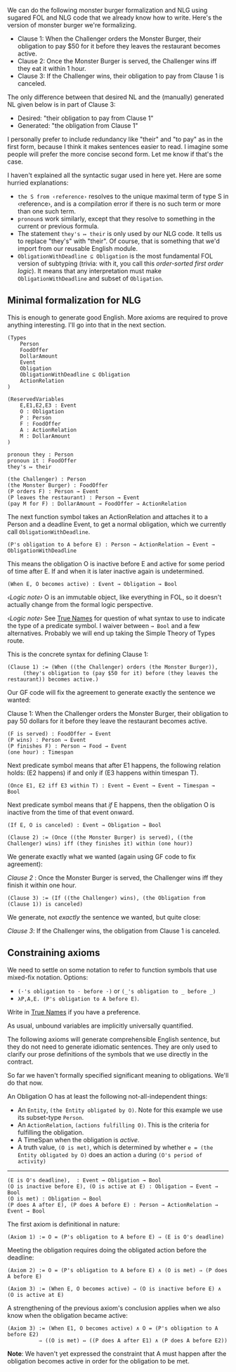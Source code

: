 
We can do the following monster burger formalization and NLG using sugared FOL and NLG code that we already know how to write. 
Here's the version of monster burger we're formalizing.

* Clause 1: When the Challenger orders the Monster Burger, their obligation to pay $50 for it before they leaves the restaurant becomes active.
* Clause 2: Once the Monster Burger is served, the Challenger wins iff they eat it within 1 hour.
* Clause 3: If the Challenger wins, their obligation to pay from Clause 1 is canceled.


The only difference between that desired NL and the (manually) generated NL given below is in part of Clause 3: 

* Desired:   "their obligation to pay from Clause 1"
* Generated: "the obligation from Clause 1" 

I personally prefer to include redundancy like "their" and "to pay" as in the first form, because I think it makes sentences easier to read. I imagine some people will prefer the more concise second form. Let me know if that's the case. 

I haven't explained all the syntactic sugar used in here yet. Here are some hurried explanations: 

* `the S from ‹reference›` resolves to the unique maximal term of type S in ‹reference›, and is a compilation error if there is no such term or more than one such term.
* `pronoun`s work similarly, except that they resolve to something in the current or previous formula. 
* The statement `they's ↦ their` is only used by our NLG code. It tells us to replace "they's" with "their". Of course, that is something that we'd import from our reusable English module. 
* `ObligationWithDeadline ⊆ Obligation` is the most fundamental FOL version of subtyping (trivia: with it, you call this *order-sorted first order logic*). It means that any interpretation must make `ObligationWithDeadline` and subset of `Obligation`.

## Minimal formalization for NLG

This is enough to generate good English. More axioms are required to prove anything interesting. I'll go into that in the next section.

```
(Types 
	Person
	FoodOffer
	DollarAmount
	Event
	Obligation
	ObligationWithDeadline ⊆ Obligation
	ActionRelation
)

(ReservedVariables
	E,E1,E2,E3 : Event
	O : Obligation
	P : Person
	F : FoodOffer
	A : ActionRelation
	M : DollarAmount
)

pronoun they : Person
pronoun it : FoodOffer
they's ↦ their

(the Challenger) : Person
(the Monster Burger) : FoodOffer
(P orders F) : Person → Event
(P leaves the restaurant) : Person → Event
(pay M for F) : DollarAmount → FoodOffer → ActionRelation
```

<!--An `ActionRelation` is a set of actions. -->

The next function symbol takes an ActionRelation and attaches it to a Person and a deadline Event, to get a normal obligation, which we currently call `ObligationWithDeadline`.

```
(P's obligation to A before E) : Person → ActionRelation → Event → ObligationWithDeadline
```

This means the obligation O is inactive before E and active for some period of time after E. If and when it is later inactive again is undetermined.

```
(When E, O becomes active) : Event → Obligation → Bool
```

*‹Logic note›* O is an immutable object, like everything in FOL, so it doesn't actually change from the formal logic perspective.
 
*‹Logic note›* See [True Names](https://docs.google.com/document/d/1oLJ_cGlvJgKjQniQSgcJTnSZsZG2wP6CaKcCCyWsvsQ/edit#) for question of what syntax to use to indicate the type of a predicate symbol. I waiver between `→ Bool` and a few alternatives. Probably we will end up taking the Simple Theory of Types route.

This is the concrete syntax for defining Clause 1:

```
(Clause 1) := (When ((the Challenger) orders (the Monster Burger)), 
     (they's obligation to (pay $50 for it) before (they leaves the restaurant)) becomes active.)
```

Our GF code will fix the agreement to generate exactly the sentence we wanted:

Clause 1: When the Challenger orders the Monster Burger, their obligation to pay 50 dollars for it before they leave the restaurant becomes active.

```
(F is served) : FoodOffer → Event
(P wins) : Person → Event
(P finishes F) : Person → Food → Event
(one hour) : Timespan
```

Next predicate symbol means that after E1 happens, the following relation holds: (E2 happens) if and only if (E3 happens within timespan T).

```
(Once E1, E2 iff E3 within T) : Event → Event → Event → Timespan → Bool
```

Next predicate symbol means that *if* E happens, then the obligation O is inactive from the time of that event onward.

```
(If E, O is canceled) : Event → Obligation → Bool
```

```
(Clause 2) := (Once ((the Monster Burger) is served), ((the Challenger) wins) iff (they finishes it) within (one hour))
```

We generate exactly what we wanted (again using GF code to fix agreement):

_Clause 2_ : Once the Monster Burger is served, the Challenger wins iff they finish it within one hour.

```
(Clause 3) := (If ((the Challenger) wins), (the Obligation from (Clause 1)) is canceled)
```

We generate, not *exactly* the sentence we wanted, but quite close:

_Clause 3_: If the Challenger wins, the obligation from Clause 1 is canceled.


## Constraining axioms
We need to settle on some notation to refer to function symbols that use mixed-fix notation. Options:

* `(·'s obligation to · before ·)` or `(_'s obligation to _ before _)`
* `λP,A,E. (P's obligation to A before E)`. 

Write in [True Names](https://docs.google.com/document/d/1oLJ_cGlvJgKjQniQSgcJTnSZsZG2wP6CaKcCCyWsvsQ/edit#) if you have a preference.


As usual, unbound variables are implicitly universally quantified.

The following axioms will generate comprehensible English sentence, but they do not need to generate idiomatic sentences. They are only used to clarify our prose definitions of the symbols that we use directly in the contract.

So far we haven't formally specified significant meaning to obligations. We'll do that now.

An Obligation O has at least the following not-all-independent things:

* An `Entity`, `(the Entity obligated by O)`. Note for this example we use its subset-type `Person`.
* An `ActionRelation`, `(actions fulfilling O)`. This is the criteria for fulfilling the obligation.
* A TimeSpan when the obligation is *active*.
* A truth value, `(O is met)`, which is determined by whether `e = (the Entity obligated by O)` does an action `a` during `(O's period of activity)` 


---------------

```
(E is O's deadline),  : Event → Obligation → Bool
(O is inactive before E), (O is active at E) : Obligation → Event → Bool
(O is met) : Obligation → Bool
(P does A after E), (P does A before E) : Person → ActionRelation → Event → Bool
```

The first axiom is definitional in nature:

```
(Axiom 1) := O = (P's obligation to A before E) ⇒ (E is O's deadline)
```

Meeting the obligation requires doing the obligated action before the deadline:

```
(Axiom 2) := O = (P's obligation to A before E) ∧ (O is met) ⇒ (P does A before E)
```


```
(Axiom 3) := (When E, O becomes active) ⇒ (O is inactive before E) ∧ (O is active at E)
```


A strengthening of the previous axiom's conclusion applies when we also know when the obligation became active:

```
(Axiom 3) := (When E1, O becomes active) ∧ O = (P's obligation to A before E2)  
          ⇒ ((O is met) ⇔ ((P does A after E1) ∧ (P does A before E2))
```





**Note**: We haven't yet expressed the constraint that A must happen after the obligation becomes active in order for the obligation to be met.